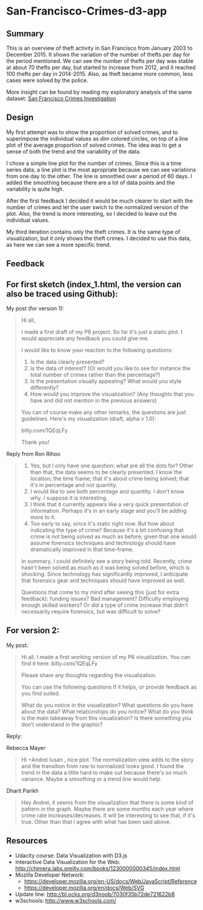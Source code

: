 # San-Francisco-Crimes-d3-app

 ## Summary 

This is an overview of theft activity in San Francisco from January 2003 
to December 2015. It shows the variation of the number of thefts per day
for the period mentioned. We can see the number of thefts per day was 
stable at about 70 thefts per day, but started to increase from 2012, and
it reached 100 thefts per day in 2014-2015. Also, as theft became more
common, less cases were solved by the police.

More insight can be found by reading my exploratory 
analysis of the same dataset: 
[San Francisco Crimes Investigation](https://s3.amazonaws.com/andrei-iusan-ud-dand/P4_-_San_Francisco_Crimes_-_Andrei_Iusan.html)

## Design

My first attempt was to show the proportion of solved crimes, and to 
superimpose the individual values as dim colored circles, on top of a line
plot of the average proportion of solved crimes. The idea was to get a sense
of both the trend and the variability of the data.

I chose a simple line plot for the number of crimes. Since this is a time
series data, a line plot is the most apropriate because we can see variations
from one day to the other. The line is smoothed over a period of 60 days. I 
added the smoothing because there are a lot of data points and the variability
is quite high.

After the first feedback I decided it would be much clearer to start with the
number of crimes and let the user swich to the normalized version of the plot.
Also, the trend is more interesting, so I decided to leave out the individual
values.

My third iteration contains only the theft crimes. It is the same type of
visualization, but it only shows the theft crimes. I decided to use this data,
as here we can see a more specific trend.

## Feedback

For first sketch (index_1.html, the version can also be traced using Github):
---

My post (for version 1):

>Hi all,
>
>I made a first draft of my P6 project. So far it's just a static plot. 
>I would appreciate any feedback you could give me.
>
>I would like to know your reaction to the following questions:
>
>1. Is the data clearly presented?
>2. Is the data of interest? (Or would you like to see for instance the total
>number of crimes rather than the percentage?)
>3. Is the presentation visually appealing? What would you style differently?
>4. How would you improve the visualization? (Any thoughts that you have and
>did not mention in the previous answers)
>
>You can of course make any other remarks, the questions are just guidelines.
>Here's my visualization (draft, alpha v 1.0):
>
>bitly.com/1QEqLFy
>
>Thank you!﻿

Reply from Ron Rihoo

>1. Yes, but I only have one question: what are all the dots for? Other than
>that, the data seems to be clearly presented. I know the location; the time
>frame; that it's about crime being solved; that it's in percentage and not
>quantity.
>2. I would like to see both percentage and quantity. I don't know why.
>I suppose it is interesting.
>3. I think that it currently appears like a very quick presentation of
>information. Perhaps it's in an early stage and you'll be adding more to it.
>4. Too early to say, since it's static right now. But how about indicating the
>type of crime? Because it's a bit confusing that crime is not being solved 
>as much as before; given that one would assume forensics techniques and 
>technology should have dramatically improved in that time-frame.
>
>In summary, I could definitely see a story being told. Recently, crime hasn't
>been solved as much as it was being solved before, which is shocking. Since
>technology has significantly improved, I anticipate that forensics gear and
>techniques should have improved as well.
>
>Questions that come to my mind after seeing this (just for extra feedback):
>funding issues? Bad management? Difficulty employing enough skilled workers?
>Or did a type of crime increase that didn't necessarily require forensics,
>but was difficult to solve?

For version 2:
---

My post:

>Hi all,
>I made a first working version of my P6 visualization. You can find it here:
>bitly.com/1QEqLFy
>
>Please share any thoughts regarding the visualization.
>
>You can use the following questions if it helps, or provide feedback as you
>find suited.
>
>What do you notice in the visualization?
>What questions do you have about the data?
>What relationships do you notice?
>What do you think is the main takeaway from this visualization?
>Is there something you don’t understand in the graphic?

Reply:

Rebecca Mayer
>Hi +Andrei Iusan , nice plot. The normalization view adds to the story 
>and the transition from raw to normalized looks good. I found the trend
>in the data a little hard to make out because there's so much variance.
>Maybe a smoothing or a trend line would help.

Dharit Parikh
>Hey Andrei, it seems from the visualization that there is some kind of 
>pattern in the graph. Maybe there are some months each year where crime
>rate increases/decreases. It will be interesting to see that, if it's 
>true. Other than that I agree with what has been said above.

## Resources

- Udacity course: Data Visualization with D3.js
- Interactive Data Visualization for the Web: http://chimera.labs.oreilly.com/books/1230000000345/index.html
- Mozilla Developer Network:
  - https://developer.mozilla.org/en-US/docs/Web/JavaScript/Reference
  - https://developer.mozilla.org/en/docs/Web/SVG
- Update line: http://bl.ocks.org/d3noob/7030f35b72de721622b8
- w3schools: http://www.w3schools.com/
